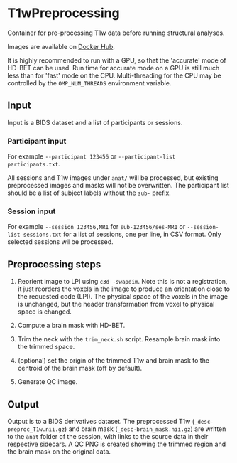 # T1wPreprocessing

Container for pre-processing T1w data before running structural analyses.

Images are available on [Docker
Hub](https://hub.docker.com/repository/docker/cookpa/ftdc-t1w-preproc/general).

It is highly recommended to run with a GPU, so that the 'accurate' mode of HD-BET can be
used. Run time for accurate mode on a GPU is still much less than for 'fast' mode on the
CPU. Multi-threading for the CPU may be controlled by the `OMP_NUM_THREADS` environment
variable.


## Input

Input is a BIDS dataset and a list of participants or sessions.

### Participant input

For example `--participant 123456` or `--participant-list participants.txt`.

All sessions and T1w images under `anat/` will be processed, but existing preprocessed
images and masks will not be overwritten. The participant list should be a list of subject
labels without the `sub-` prefix.


### Session input

For example `--session 123456,MR1` for `sub-123456/ses-MR1` or `--session-list
sessions.txt` for a list of sessions, one per line, in CSV format. Only selected sessions
wil be processed.


## Preprocessing steps

1. Reorient image to LPI using `c3d -swapdim`. Note this is not a registration, it
   just reorders the voxels in the image to produce an orientation close to the requested
   code (LPI). The physical space of the voxels in the image is unchanged, but the header
   transformation from voxel to physical space is changed.

2. Compute a brain mask with HD-BET.

3. Trim the neck with the `trim_neck.sh` script. Resample brain mask into the trimmed space.

4. (optional) set the origin of the trimmed T1w and brain mask to the centroid of the
   brain mask (off by default).

5. Generate QC image.


## Output

Output is to a BIDS derivatives dataset. The preprocessed T1w (`_desc-preproc_T1w.nii.gz`)
and brain mask (`_desc-brain_mask.nii.gz`) are written to the `anat` folder of the
session, with links to the source data in their respective sidecars. A QC PNG is created
showing the trimmed region and the brain mask on the original data.
